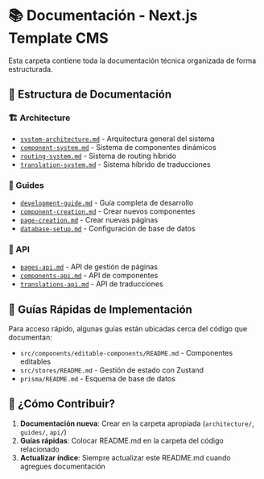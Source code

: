 # 📚 Documentación - Next.js Template CMS

Esta carpeta contiene toda la documentación técnica organizada de forma estructurada.

## 📁 Estructura de Documentación

### 🏗️ Architecture
- [`system-architecture.md`](./architecture/system-architecture.md) - Arquitectura general del sistema
- [`component-system.md`](./architecture/component-system.md) - Sistema de componentes dinámicos
- [`routing-system.md`](./architecture/routing-system.md) - Sistema de routing híbrido
- [`translation-system.md`](./architecture/translation-system.md) - Sistema híbrido de traducciones

### 📖 Guides
- [`development-guide.md`](./guides/development-guide.md) - Guía completa de desarrollo
- [`component-creation.md`](./guides/component-creation.md) - Crear nuevos componentes
- [`page-creation.md`](./guides/page-creation.md) - Crear nuevas páginas
- [`database-setup.md`](./guides/database-setup.md) - Configuración de base de datos

### 🔌 API
- [`pages-api.md`](./api/pages-api.md) - API de gestión de páginas
- [`components-api.md`](./api/components-api.md) - API de componentes
- [`translations-api.md`](./api/translations-api.md) - API de traducciones

## 🎯 Guías Rápidas de Implementación

Para acceso rápido, algunas guías están ubicadas cerca del código que documentan:

- `src/components/editable-components/README.md` - Componentes editables
- `src/stores/README.md` - Gestión de estado con Zustand
- `prisma/README.md` - Esquema de base de datos

## 📝 ¿Cómo Contribuir?

1. **Documentación nueva**: Crear en la carpeta apropiada (`architecture/`, `guides/`, `api/`)
2. **Guías rápidas**: Colocar README.md en la carpeta del código relacionado
3. **Actualizar índice**: Siempre actualizar este README.md cuando agregues documentación